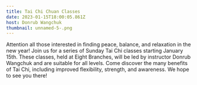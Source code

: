 ```yaml
---
title: Tai Chi Chuan Classes
date: 2023-01-15T18:00:05.861Z
host: Donrub Wangchuk
thumbnail: unnamed-5-.png
---
```

Attention all those interested in finding peace, balance, and relaxation in the new year! Join us for a series of Sunday Tai Chi classes starting January 15th. These classes, held at Eight Branches, will be led by instructor Donrub Wangchuk and are suitable for all levels. Come discover the many benefits of Tai Chi, including improved flexibility, strength, and awareness. We hope to see you there!